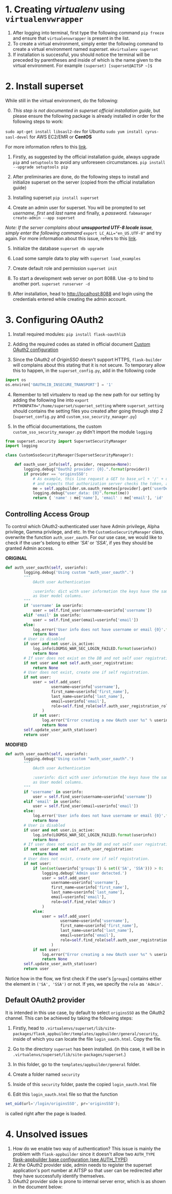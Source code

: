 # 1. Creating *virtualenv* using `virtualenvwrapper`

1. After logging into terminal, first type the following command
`pip freeze` 
and ensure that `virtualenvwrapper` is present in the list. 
2. To create a virtual environment, simply enter the following command to create a virtual environment named *superset*.
`mkvirtualenv superset` 
3. If installation is successful, you should notice the terminal will be preceded by parentheses and inside of which is the name given to the virtual environment. For example
`(superset) [superset@AITSP ~]$`

# 2. Install superset
While still in the virtual environment, do the following:

0. *This step is not documented in superset official installation guide*, but please ensure the following package is already installed in order for the following steps to work:

`sudo apt-get install libsasl2-dev` for Ubuntu
`sudo yum install cyrus-sasl-devel` for AWS EC2/EMR or **CentOS** 

For more information refers to this [link](https://stackoverflow.com/questions/48562383/sasl-saslwrapper-h2223-fatal-error-sasl-sasl-h-no-such-file-or-directory).

1. Firstly, as suggested by the official installation guide, always upgrade `pip` and `setuptools` to avoid any unforeseen circumstances.
`pip install --upgrade setuptools pip`

2. After preliminaries are done, do the following steps to install and initialize superset on the server (copied from the official installation guide)

3. Installing superset
`pip install superset`

4. Create an admin user for superset. You will be prompted to set *username*, *first* and *last* name and finally, a *password*.
`fabmanager create-admin --app superset`

*Note: If the server complains about **unsupported UTF-8 locale issue**, simply enter the following command*
`export LC_ALL="en_US.UTF-8"` and try again. 
For more information about this issue, refers to this [link](https://askubuntu.com/questions/162391/how-do-i-fix-my-locale-issue).

5. Initialize the database
`superset db upgrade`

6. Load some sample data to play with
`superset load_examples`

7. Create default role and permission
`superset init`

8. To start a development web server on port 8088. Use -p to bind to another port.
`superset runserver -d`

9. After installation, head to [http://localhost:8088](http://localhost:8088) and login using the credentials entered while creating the admin account. 


# 3. Configuring OAuth2 

1. Install required modules:
`pip install flask-oauthlib`

2. Adding the required codes as stated in official document [Custom OAuth2 configuration](https://superset.incubator.apache.org/installation.html#custom-oauth2-configuration)

3. Since the OAuth2 of *OriginSSO* doesn't support HTTPS, `flask-builder` will complains about this stating that it is not secure. To temporary allow this to happen, in the `superset_config.py`, add in the following code
```python
import os
os.environ['OAUTHLIB_INSECURE_TRANSPORT'] = '1'
```

4. Remember to tell virtualenv to read up the new path for our setting by adding the following line into 
`export PYTHONPATH="/home/superset/superset_setting` where `superset_setting` should contains the setting files you created after going through step 2 (`superset_config.py` and `custom_sso_security_manager.py`)

5. In the official documentations, the custom `custom_sso_security_manager.py` didn't import the module `logging`

```python
from superset.security import SupersetSecurityManager
import logging

class CustomSsoSecurityManager(SupersetSecurityManager):

    def oauth_user_info(self, provider, response=None):
        logging.debug("Oauth2 provider: {0}.".format(provider))
        if provider == 'originsSSO':
            # As example, this line request a GET to base_url + '/' + userDetails with Bearer  Authentication,
            # and expects that authorization server checks the token, and response with user details
            me = self.appbuilder.sm.oauth_remotes[provider].get('userDetails').data
            logging.debug("user_data: {0}".format(me))
            return { 'name' : me['name'], 'email' : me['email'], 'id' : me['user_name'], 'username' : me['user_name'], 'first_name':'', 'last_name':''}
```
 

## Controlling Access Group
To control which OAuth2-authenticated user have Admin privilege, Alpha privilege, Gamma privilege, and etc. In the `CustomSsoSecurityManager` class, overwrite the function `auth_user_oauth`. For our use case, we would like to check if the user's belong to either *'SA'* or *'SSA'*, if yes they should be granted Admin access. 

**ORIGINAL**

```python
def auth_user_oauth(self, userinfo):
        logging.debug('Using custom "auth_user_oauth".')
        """
            OAuth user Authentication

            :userinfo: dict with user information the keys have the same name
            as User model columns.
        """
        if 'username' in userinfo:
            user = self.find_user(username=userinfo['username'])
        elif 'email' in userinfo:
            user = self.find_user(email=userinfo['email'])
        else:
            log.error('User info does not have username or email {0}'.format(userinfo))
            return None
        # User is disabled
        if user and not user.is_active:
            log.info(LOGMSG_WAR_SEC_LOGIN_FAILED.format(userinfo))
            return None
        # If user does not exist on the DB and not self user registration, go away
        if not user and not self.auth_user_registration:
            return None
        # User does not exist, create one if self registration.
        if not user:
            user = self.add_user(
                    username=userinfo['username'],
                    first_name=userinfo['first_name'],
                    last_name=userinfo['last_name'],
                    email=userinfo['email'],
                    role=self.find_role(self.auth_user_registration_role)
                )
            if not user:
                log.error("Error creating a new OAuth user %s" % userinfo['username'])
                return None
        self.update_user_auth_stat(user)
        return user
``` 

**MODIFIED**

```python
def auth_user_oauth(self, userinfo):
        logging.debug('Using custom "auth_user_oauth".')
        """
            OAuth user Authentication

            :userinfo: dict with user information the keys have the same name
            as User model columns.
        """
        if 'username' in userinfo:
            user = self.find_user(username=userinfo['username'])
        elif 'email' in userinfo:
            user = self.find_user(email=userinfo['email'])
        else:
            log.error('User info does not have username or email {0}'.format(userinfo))
            return None
        # User is disabled
        if user and not user.is_active:
            log.info(LOGMSG_WAR_SEC_LOGIN_FAILED.format(userinfo))
            return None
        # If user does not exist on the DB and not self user registration, go away
        if not user and not self.auth_user_registration:
            return None
        # User does not exist, create one if self registration.
        if not user:
            if len(set(userinfo['groups']) & set(('SA', 'SSA'))) > 0:
                logging.debug('Admin user detected.')
                user = self.add_user(
                    username=userinfo['username'],
                    first_name=userinfo['first_name'],
                    last_name=userinfo['last_name'],
                    email=userinfo['email'],
                    role=self.find_role('Admin')
                )
            else:
                user = self.add_user(
                        username=userinfo['username'],
                        first_name=userinfo['first_name'],
                        last_name=userinfo['last_name'],
                        email=userinfo['email'],
                        role=self.find_role(self.auth_user_registration_role)
                    )
            if not user:
                log.error("Error creating a new OAuth user %s" % userinfo['username'])
                return None
        self.update_user_auth_stat(user)
        return user
``` 

Notice how in the flow, we first check if the user's [`groups`] contains either the element in `('SA', 'SSA')` or not. If yes, we specify the `role` as `'Admin'`.

## Default OAuth2 provider 
It is intended in this use case, by default to select `originsSSO` as the OAuth2 channel. This can be achieved by taking the following steps:
1. Firstly, head to `.virtualenvs/superset/lib/site-packages/flask_appbuilder/templates/appbuilder/general/security`, inside of which you can locate the file `login_oauth.html`. Copy the file.
 
2. Go to the directory `superset` has been installed. (in this case, it will be in `.virtualenvs/superset/lib/site-packages/superset`.)
3. In this folder, go to the `templates/appbuilder/general` folder. 
4. Create a folder named `security`
5. Inside of this `security` folder, paste the copied `login_oauth.html` file
6. Edit this `login_oauth.html` file so that the function 
```javascript
set_oid(url='/login/originsSSO', pr='originsSSO'); 
```
is called right after the page is loaded.

# 4. Unsolved issues
1. How do we enable two way of authentication? This issue is mainly the problem with `flask-appbuilder` since it doesn't allow two `AUTH_TYPE` [flask-appbuilder base configuration (see AUTH_TYPE)](https://flask-appbuilder.readthedocs.io/en/latest/config.html)
2. At the OAuth2 provider side, admin needs to register the superset application's port number at AITSP so that user can be redirected after they have successfully identify themselves.
3. OAuth2 provider side is prone to internal server error, which is as shown in the document below:

<!--stackedit_data:
eyJoaXN0b3J5IjpbLTM1MDczNzA5NywtMTkwMjA2NjE1Myw2MT
I1NDYxMzcsMTcxNjgxNTU1MywxNTI5Njk2MDgxLDM5NjI1MDk5
OSwxODYxODc3MTY5LC0xNjUxNjczMjQyLDE1MDg2NDg1OTcsLT
EzMTA5MTAyNTMsMTg1NDc5MDY1OCwtOTAwNDAwNDc0LC0yMzY5
ODk4OTUsMjExNjgxNzQ0OCwtOTA4MjUzNTIyXX0=
-->